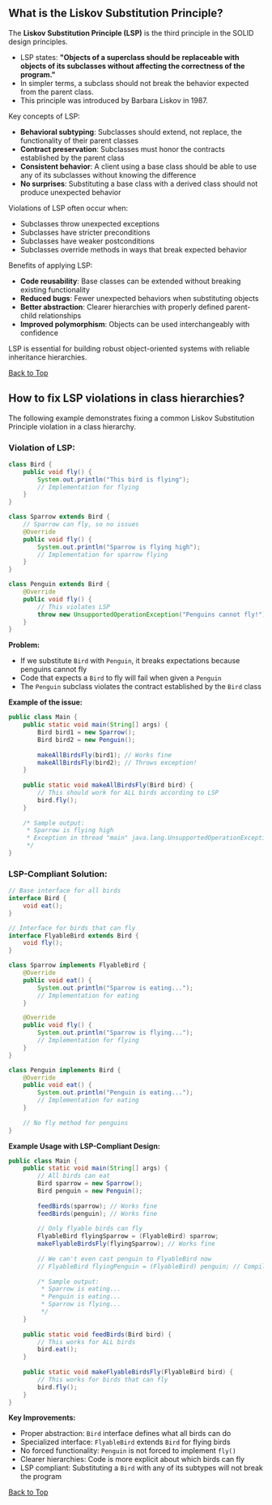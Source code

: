 
## What is the Liskov Substitution Principle?

The **Liskov Substitution Principle (LSP)** is the third principle in the SOLID design principles.

* LSP states: **"Objects of a superclass should be replaceable with objects of its subclasses without affecting the correctness of the program."**
* In simpler terms, a subclass should not break the behavior expected from the parent class.
* This principle was introduced by Barbara Liskov in 1987.

Key concepts of LSP:

* **Behavioral subtyping**: Subclasses should extend, not replace, the functionality of their parent classes
* **Contract preservation**: Subclasses must honor the contracts established by the parent class
* **Consistent behavior**: A client using a base class should be able to use any of its subclasses without knowing the difference
* **No surprises**: Substituting a base class with a derived class should not produce unexpected behavior

Violations of LSP often occur when:

* Subclasses throw unexpected exceptions
* Subclasses have stricter preconditions
* Subclasses have weaker postconditions
* Subclasses override methods in ways that break expected behavior

Benefits of applying LSP:

* **Code reusability**: Base classes can be extended without breaking existing functionality
* **Reduced bugs**: Fewer unexpected behaviors when substituting objects
* **Better abstraction**: Clearer hierarchies with properly defined parent-child relationships
* **Improved polymorphism**: Objects can be used interchangeably with confidence

LSP is essential for building robust object-oriented systems with reliable inheritance hierarchies.

[Back to Top](#table-of-contents)

## How to fix LSP violations in class hierarchies?

The following example demonstrates fixing a common Liskov Substitution Principle violation in a class hierarchy.

### Violation of LSP:

```java
class Bird {
    public void fly() {
        System.out.println("This bird is flying");
        // Implementation for flying
    }
}

class Sparrow extends Bird {
    // Sparrow can fly, so no issues
    @Override
    public void fly() {
        System.out.println("Sparrow is flying high");
        // Implementation for sparrow flying
    }
}

class Penguin extends Bird {
    @Override
    public void fly() {
        // This violates LSP
        throw new UnsupportedOperationException("Penguins cannot fly!");
    }
}
```

**Problem:**
* If we substitute `Bird` with `Penguin`, it breaks expectations because penguins cannot fly
* Code that expects a `Bird` to fly will fail when given a `Penguin`
* The `Penguin` subclass violates the contract established by the `Bird` class

**Example of the issue:**
```java
public class Main {
    public static void main(String[] args) {
        Bird bird1 = new Sparrow();
        Bird bird2 = new Penguin();
        
        makeAllBirdsFly(bird1); // Works fine
        makeAllBirdsFly(bird2); // Throws exception!
    }
    
    public static void makeAllBirdsFly(Bird bird) {
        // This should work for ALL birds according to LSP
        bird.fly();
    }
    
    /* Sample output:
     * Sparrow is flying high
     * Exception in thread "main" java.lang.UnsupportedOperationException: Penguins cannot fly!
     */
}
```

### LSP-Compliant Solution:

```java
// Base interface for all birds
interface Bird {
    void eat();
}

// Interface for birds that can fly
interface FlyableBird extends Bird {
    void fly();
}

class Sparrow implements FlyableBird {
    @Override
    public void eat() {
        System.out.println("Sparrow is eating...");
        // Implementation for eating
    }

    @Override
    public void fly() {
        System.out.println("Sparrow is flying...");
        // Implementation for flying
    }
}

class Penguin implements Bird {
    @Override
    public void eat() {
        System.out.println("Penguin is eating...");
        // Implementation for eating
    }
    
    // No fly method for penguins
}
```

**Example Usage with LSP-Compliant Design:**
```java
public class Main {
    public static void main(String[] args) {
        // All birds can eat
        Bird sparrow = new Sparrow();
        Bird penguin = new Penguin();
        
        feedBirds(sparrow); // Works fine
        feedBirds(penguin); // Works fine
        
        // Only flyable birds can fly
        FlyableBird flyingSparrow = (FlyableBird) sparrow;
        makeFlyableBirdsFly(flyingSparrow); // Works fine
        
        // We can't even cast penguin to FlyableBird now
        // FlyableBird flyingPenguin = (FlyableBird) penguin; // Compile error!
        
        /* Sample output:
         * Sparrow is eating...
         * Penguin is eating...
         * Sparrow is flying...
         */
    }
    
    public static void feedBirds(Bird bird) {
        // This works for ALL birds
        bird.eat();
    }
    
    public static void makeFlyableBirdsFly(FlyableBird bird) {
        // This works for birds that can fly
        bird.fly();
    }
}
```

**Key Improvements:**
* Proper abstraction: `Bird` interface defines what all birds can do
* Specialized interface: `FlyableBird` extends `Bird` for flying birds
* No forced functionality: `Penguin` is not forced to implement `fly()`
* Clearer hierarchies: Code is more explicit about which birds can fly
* LSP compliant: Substituting a `Bird` with any of its subtypes will not break the program

[Back to Top](#table-of-contents)